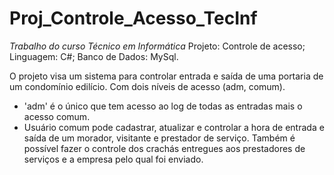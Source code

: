 # Proj_Controle_Acesso_TecInf
*Trabalho do curso Técnico em Informática*
Projeto: Controle de acesso;
Linguagem: C#;
Banco de Dados: MySql.

O projeto visa um sistema para controlar entrada e saída de uma portaria de um condomínio edilício. Com dois níveis de acesso (adm, comum).
- 'adm' é o único que tem acesso ao log de todas as entradas mais o acesso comum. 
- Usuário comum pode cadastrar, atualizar e controlar a hora de entrada e saída de um morador, visitante e prestador de serviço. Também é possível fazer o controle dos crachás entregues aos prestadores de serviços e a empresa pelo qual foi enviado. 
